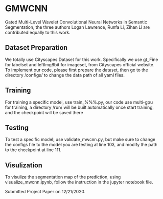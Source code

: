 # GMWCNN
Gated Multi-Level Wavelet Convolutional Neural Networks in Semantic Segmentation, the three authors Logan Lawrence, Runfa Li, Zihan Li are contributed equally to this work.

## Dataset Preparation
We totally use Cityscapes Dataset for this work. Specifically we use gt_Fine for labelset and leftImg8bit for imageset, from Cityscapes official website. To implement our code, please first prepare the dataset, then go to the directory /configs/ to change the data path of all yaml files.

## Training
For training a specific model, use train_%%%.py, our code use multi-gpu for training, a directory /run/ will be built automatically once start training, and the checkpoint will be saved there

## Testing
To test a specific model, use validate_mwcnn.py, but make sure to change the configs file to the model you are testing at line 103, and modify the path to the checkpoint at line 111.

## Visulization
To visulize the segmentation map of the prediction, using visualize_mwcnn.ipynb, follow the instruction in the jupyter notebook file.

Submitted Project Paper on 12/21/2020.

